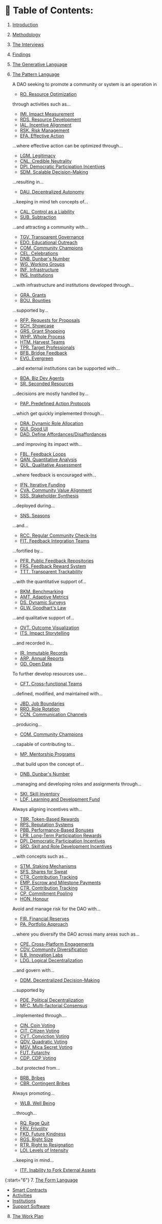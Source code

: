 


# 📖 Table of Contents:

1. [Introduction](./intro.html)
2. [Methodology](./methodology.html)
3. [The Interviews](./interviews.html)
4. [Findings](./findings.html)
5. [The Generative Language](./generative/generative_language.html)
6. [The Pattern Language](./patterns/toc.html)

    A DAO seeking to promote a community or system is an operation in

    * [RO. Resource Optimization](/patterns/resource_optimization.html)

    through activities such as...

    * [IMI. Impact Measurement](/patterns/impact_measurement.html)
    * [RDS. Resource Development](/patterns/resource_development.html)
    * [IAL. Incentive Alignment](/patterns/incentive_alignment.html)
    * [RSK. Risk Management](/patterns/risk_management.html)
    * [EFA. Effective Action](/patterns/effective_action.html)

    ...where effective action can be optimized through...

    * [LGM. Legitimacy](/patterns/legitimacy.html)
    * [CNL. Credible Neutrality](/patterns/credible_neutrality.html)
    * [DPI. Democratic Participation Incentives](/patterns/democratic_participation_incentives.html)
    * [SDM. Scalable Decision-Making](/patterns/scalable_decision_making.html)

    ...resulting in...

    * [DAU. Decentralized Autonomy](/patterns/decentralized_autonomy.html)

    ...keeping in mind teh concepts of...

    * [CAL. Control as a Liability](/patterns/control_as_a_liability.html)
    * [SUB. Subtraction](/patterns/subtraction.html)

    ...and attracting a community with...

    * [TGV. Transparent Governance](/patterns/transparent_governance.html)
    * [EDO. Educational Outreach](/patterns/educational_outreach.html)
    * [COM. Community Champions](/patterns/community_champions.html)
    * [CEL. Celebrations](/patterns/celebrations.html)
    * [DNB. Dunbar's Number](/patterns/dunbars_number.html)
    * [WG. Working Groups](/patterns/working_groups.html)
    * [INF. Infrastructure](/patterns/infrastructure.html)
    * [INS. Institutions](/patterns/institutions.html)

    ...with infrastructure and institutions developed through...

    * [GRA. Grants](/patterns/grants.html)
    * [BOU. Bounties](/patterns/bounties.html)

    ...supported by...

    * [RFP. Requests for Proposals](/patterns/rfps.html)
    * [SCH. Showcase](/patterns/showcase.html)
    * [GRS. Grant Shopping](/patterns/grant_shopping.html)
    * [WHP. Whole Process](/patterns/whole_process.html)
    * [HTM. Harvest Teams](/patterns/harvest_teams.html)
    * [TPR. Target Professionals](/patterns/target_professionals.html)
    * [BFB. Bridge Feedback](/patterns/bridge_feedback.html)
    * [EVG. Evergreen](/patterns/evergreen.html)

    ...and external institutions can be supported with...

    * [BDA. Biz Dev Agents](/patterns/biz_dev_agents.html)
    * [SR. Seconded Resources](/patterns/seconded_resources.html)

    ...decisions are mostly handled by...

    * [PAP. Predefined Action Protocols](/patterns/predefined_action_protocols.html)

    ...which get quickly implemented through...

    * [DRA. Dynamic Role Allocation](/patterns/dynamic_role_allocation.html)
    * [GUI. Good UI](/patterns/good_ui.html)
    * [DAD. Define Affordances/Disaffordances](/patterns/define_affordances_disaffordances.html)

    ...and improving its impact with...

    * [FBL. Feedback Loops](/patterns/feedback_loops.html)
    * [QAN. Quantitative Analysis](/patterns/quantitative_analysis.html)
    * [QUL. Qualitative Assessment](/patterns/qualitative_assessment.html)

    ...where feedback is encouraged with...

    * [IFN. Iterative Funding](/patterns/iterative_funding.html)
    * [CVA. Community Value Alignment](/patterns/community_value_alignment.html)
    * [SSS. Stakeholder Synthesis](/patterns/stakeholder_synthesis.html)

    ...deployed during...

    * [SNS. Seasons](/patterns/seasons.html)

    ...and...

    * [RCC. Regular Community Check-Ins](/patterns/regular_community_check_ins.html)
    * [FIT. Feedback Integration Teams](/patterns/feedback_integration_teams.html)

    ...fortified by...

    * [PFR. Public Feedback Repositories](/patterns/public_feedback_repositories.html)
    * [FRS. Feedback Reward System](/patterns/feedback_reward_system.html)
    * [TTT. Transparent Trackability](/patterns/transparent_trackability.html)

    ...with the quantitative support of...

    * [BKM. Benchmarking](/patterns/benchmarking.html)
    * [AMT. Adaptive Metrics](/patterns/adaptive_metrics.html)
    * [DS. Dynamic Surveys](/patterns/dynamic_surveys.html)
    * [GLW. Goodhart's Law](/patterns/goodharts_law.html)

    ...and qualitative support of...

    * [OVT. Outcome Visualization](/patterns/outcome_visualization.html)
    * [ITS. Impact Storytelling](/patterns/impact_storytelling.html)

    ...and recorded in...

    * [IR. Immutable Records](/patterns/immutable_records.html)
    * [ARP. Annual Reports](/patterns/annual_reports.html)
    * [OD. Open Data](/patterns/open_data.html)


    To further develop resources use...

    * [CFT. Cross-functional Teams](/patterns/cross_functional_teams.html)

    ...defined, modified, and maintained with...

    * [JBD. Job Boundaries](/patterns/job_boundaries.html)
    * [RRO. Role Rotation](/patterns/role_rotation.html)
    * [CCN. Communication Channels](/patterns/communication_channels.html)

    ...producing...

    * [COM. Community Champions](/patterns/community_champions.html)

    ...capable of contributing to...

    * [MP. Mentorship Programs](/patterns/mentorship_programs.html)

    ...that build upon the concept of...

    * [DNB. Dunbar's Number](/patterns/dunbars_number.html)

    ...managing and developing roles and assignments through...

    * [SKI. Skill Inventory](/patterns/skill_inventory.html)
    * [LDF. Learning and Development Fund](/patterns/learning_and_development_fund.html)

    Always aligning incentives with...

    * [TBR. Token-Based Rewards](/patterns/token_based_rewards.html)
    * [RPS. Reputation Systems](/patterns/reputation_systems.html)
    * [PBB. Performance-Based Bonuses](/patterns/performance_based_bonuses.html)
    * [LPR. Long-Term Participation Rewards](/patterns/long_term_participation_rewards.html)
    * [DPI. Democratic Participation Incentives](/patterns/democratic_participation_incentives.html)
    * [SRD. Skill and Role Development Incentives](/patterns/skill_and_role_development_incentives.html)

    ...with concepts such as...

    * [STM. Staking Mechanisms](/patterns/staking_mechanisms.html)
    * [SFS. Shares for Sweat](/patterns/shares_for_sweat.html)
    * [CTR. Contribution Tracking](/patterns/contribution_tracking.html)
    * [EMP. Escrow and Milestone Payments](/patterns/escrow_and_milestone_payments.html)
    * [CTR. Contribution Tracking](/patterns/contribution_tracking.html)
    * [CP. Commitment Pooling](/patterns/commitment_pooling.html)
    * [HON. Honour](/patterns/honour.html)

    Avoid and manage risk for the DAO with...

    * [FIR. Financial Reserves](/patterns/financial_reserves.html)
    * [PA. Portfolio Approach](/patterns/portfolio_approach.html)

    ...where you diversify the DAO across many areas such as...

    * [CPE. Cross-Platform Engagements](/patterns/cross_platform_engagements.html)
    * [CDV. Community Diversification](/patterns/community_diversification.html)
    * [ILB. Innovation Labs](/patterns/innovation_labs.html)
    * [LDG. Logical Decentralization](/patterns/logical_decentralization.html)

    ...and govern with...

    * [DDM. Decentralized Decision-Making](/patterns/decentralized_decision_making.html)

    ...supported by

    * [PDE. Political Decentralization](/patterns/political_decentralization.html)
    * [MFC. Multi-factorial Consensus](/patterns/multi_factorial_consensus.html)

    ...implemented through....

    * [CIN. Coin Voting](/patterns/coin_voting.html)
    * [CIT. Citizen Voting](/patterns/citizen_voting.html)
    * [CVT. Conviction Voting](/patterns/conviction_voting.html)
    * [QDV. Quadratic Voting](/patterns/quadratic_voting.html)
    * [MSV. Mica Secret Voting](/patterns/mica_secret_voting.html)
    * [FUT. Futarchy](/patterns/futarchy.html)
    * [CDP. CDP Voting](/patterns/cdp_voting.html)

    ...but protected from...

    * [BRB. Bribes](/patterns/bribes.html)
    * [CBR. Contingent Bribes](/patterns/contingent_bribes.html)

    Always promoting...

    * [WLB. Well Being](/patterns/well_being.html)

    ...through...

    * [RQ. Rage Quit](/patterns/rage_quit.html)
    * [FRV. Frivolity](/patterns/frivolity.html)
    * [FKD. Future Kindness](/patterns/future_kindness.html)
    * [RGS. Right Size](/patterns/right_size.html)
    * [RTR. Right to Resignation](/patterns/right_to_resignation.html)
    * [LOI. Levels of Intensity](/patterns/levels_of_intensity.html)

    ...keeping in mind...

    * [ITF. Inability to Fork External Assets](/patterns/inability_to_fork_external_assets.html)

{:start="6"}
7. [The Form Language](./forms/form_language.html)
  * [Smart Contracts](./forms/form_language.html#smart-contracts-1)
  * [Activities](./forms/form_language.html#activities-1)
  * [Institutions](./forms/form_language.html#institutions-1)
  * [Support Software](./forms/form_language.html#support-software-1)
8. [The Work Plan](./workplan.html)



